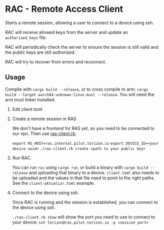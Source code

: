 # RAC - Remote Access Client

Starts a remote session, allowing a user to connect to a device using ssh.

RAC will receive allowed keys from the server and update an `authorized_keys` file.

RAC will periodically check the server to ensure the session is still
valid and the public keys are still authorized.

RAC will try to recover from errors and reconnect.

## Usage

Compile with `cargo build --release`, or to cross compile to arm: `cargo build --target aarch64-unknown-linux-musl --release`. You will need the arm musl linker installed. 

1. Edit client.toml
   
2. Create a remote session in RAS
   
   We don't have a frontend for RAS yet, so you need to be connected to our vpn. Then use [ras-client.rb](https://gitlab.com/torizon-platform/ras/-/blob/master/ras-client.rb).
   
   `export RS_HOST=ras.internal.pilot.torizon.io`
   `export DEVICE_ID=<your device uuid>`
   `./ras-client.rb create <path to your public key>`

3. Run RAC.

   You can run `rac` using `cargo run`, or build a binary with `cargo build --release` and uploading that binary to a device. `client.toml` also needs to be uploaded and the values in that file need to point to the right paths. See the `client-aktualizr.toml` example.

4. Connect to the device using ssh.

   Once RAC is running and the session is established, you can connect to the device using ssh.

    `./ras-client.rb show` will show the port you need to use to connect to your device: `ssh torizon@ras.pilot.torizon.io -p <session port>` 
    




